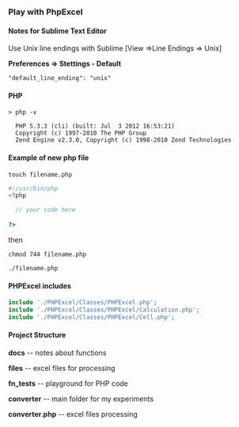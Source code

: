 ### Play with PhpExcel

#### Notes for Sublime Text Editor

Use Unix line endings with Sublime [View =>Line Endings => Unix]

**Preferences => Stettings - Default**

```
"default_line_ending": "unix"
```

#### PHP

```
> php -v

  PHP 5.3.3 (cli) (built: Jul  3 2012 16:53:21)
  Copyright (c) 1997-2010 The PHP Group
  Zend Engine v2.3.0, Copyright (c) 1998-2010 Zend Technologies
```

#### Example of new php file

```
touch filename.php
```

```php
#!/usr/bin/php
<?php

  // your code here
  
?>
```

then

```
chmod 744 filename.php
```

```
./filename.php
```

#### PHPExcel includes

```php
include './PHPExcel/Classes/PHPExcel.php';
include './PHPExcel/Classes/PHPExcel/Calculation.php';
include './PHPExcel/Classes/PHPExcel/Cell.php';
```

#### Project Structure

**docs** -- notes about functions

**files** -- excel files for processing

**fn_tests** -- playground for PHP code

**converter** -- main folder for my experiments

**converter.php** -- excel files processing